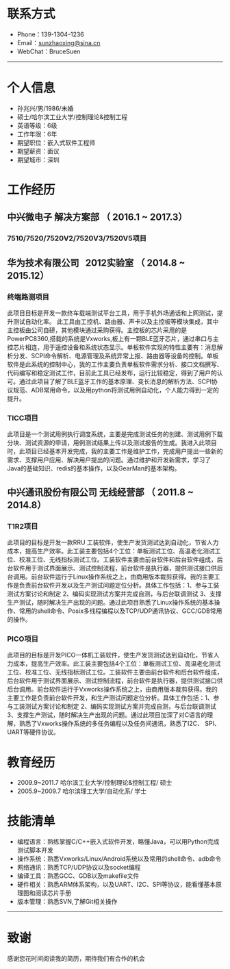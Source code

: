 # 联系方式

- Phone：139-1304-1236
- Email：sunzhaoxing@sina.cn
- WebChat：BruceSuen

---
# 个人信息

 - 孙兆兴/男/1986/未婚
 - 硕士/哈尔滨工业大学/控制理论&控制工程
 - 英语等级：6级
 - 工作年限：6年
 - 期望职位：嵌入式软件工程师
 - 期望薪资：面议
 - 期望城市：深圳


# 工作经历

## 中兴微电子 解决方案部 （ 2016.1 ~ 2017.3） 

### 7510/7520/7520V2/7520V3/7520V5项目 
 
## 华为技术有限公司   2012实验室  （ 2014.8 ~ 2015.12） 

### 终端路测项目 
此项目目标是开发一款终车载端测试平台工具，用于手机外场通话和上网测试，提升测试自动化率。 此工具由工控机、路由器、声卡以及主控板等模块集成，其中主控板由公司自研，其他模块通过采购获得。主控板的芯片采用的是PowerPC8360,搭载的系统是Vxworks,板上有一颗BLE蓝牙芯片，通过串口与主控芯片相连，用于遥控设备和系统状态显示。单板软件实现的特性主要有：消息解析分发、SCPI命令解析、电源管理及系统异常上报、路由器等设备的控制。单板软件是此系统的控制中心，我的工作主要负责单板软件需求分析、接口文档撰写、代码编写和稳定测试工作，目前此工具已经发布，运行比较稳定，得到了用户的认可。通过此项目了解了BLE蓝牙工作的基本原理、变长消息的解析方法、SCPI协议规范、ADB常用命令，以及用python将测试用例自动化，个人能力得到一定的提升。

### TICC项目
此项目是一个测试用例执行调度系统，主要是完成测试任务的创建、测试用例下载分块、测试资源的申请，用例测试结果上传以及测试报告的生成。我进入此项目时，此项目已经基本开发完成，我的主要工作是维护工作，完成用户提出一些新的需求、支撑用户应用、解决用户提出的问题。通过维护和开发新需求，学习了Java的基础知识、redis的基本操作，以及GearMan的基本架构。



 
## 中兴通讯股份有限公司 无线经营部 （ 2011.8 ~ 2014.8）

### T1R2项目 
此项目的目标是开发一款RRU 工装软件，使生产发货测试达到自动化，节省人力成本，提高生产效率。此工装主要包括4个工位：单板测试工位、高温老化测试工位、校准工位、无线指标测试工位。工装软件主要由前台软件和后台软件组成，后台软件用于测试界面展示、测试控制流程，前台软件是执行器，提供测试接口供后台调用。前台软件运行于Linux操作系统之上，由商用版本裁剪获得。我的主要工作是负责前台软件开发以及生产测试问题定位分析。具体工作包括：1、参与工装测试方案讨论和制定 2、编码实现测试方案并完成自测，与后台联调测试 3、支撑生产测试，随时解决生产出现的问题。通过此项目熟悉了Linux操作系统的基本操作、常用的shell命令、Posix多线程编程以及TCP/UDP通讯协议、GCC/GDB常用的操作。


### PICO项目 
此项目的目标是开发PICO一体机工装软件，使生产发货测试达到自动化，节省人力成本，提高生产效率。此工装主要包括4个工位：单板测试工位、高温老化测试工位、校准工位、无线指标测试工位。工装软件主要由前台软件和后台软件组成，后台软件用于测试界面展示、测试控制流程，前台软件是执行器，提供测试接口供后台调用。前台软件运行于Vxworks操作系统之上，由商用版本裁剪获得。我的主要工作是负责前台软件开发，和生产测试问题定位分析。具体工作包括：1、参与工装测试方案讨论和制定 2、编码实现测试方案并完成自测，与后台联调测试 3、支撑生产测试，随时解决生产出现的问题。通过此项目加深了对C语言的理解，熟悉了Vxworks操作系统的多任务编程以及任务间通讯，熟悉了I2C、 SPI、 UART等硬件协议。



# 教育经历

- 2009.9~2011.7   哈尔滨工业大学/控制理论&控制工程/ 硕士
- 2005.9~2009.7   哈尔滨理工大学/自动化系/ 学士
   

# 技能清单


- 编程语言：熟练掌握C/C++嵌入式软件开发，略懂Java，可以用Python完成测试脚本开发
- 操作系统：熟悉Vxworks/Linux/Android系统以及常用的shell命令、adb命令
- 网络通讯：熟悉TCP/UDP协议以及socket编程
- 编译工具：熟悉GCC、GDB以及makefile文件
- 硬件相关：熟悉ARM体系架构，以及UART、I2C、SPI等协议，能看懂基本原理图和阅读芯片手册
- 版本管理：熟悉SVN,了解Git相关操作


---

# 致谢
感谢您花时间阅读我的简历，期待我们有合作的机会
